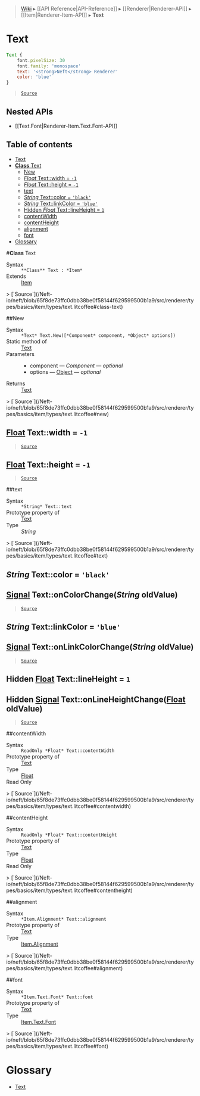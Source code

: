 > [Wiki](Home) ▸ [[API Reference|API-Reference]] ▸ [[Renderer|Renderer-API]] ▸ [[Item|Renderer-Item-API]] ▸ **Text**

# Text

```javascript
Text {
    font.pixelSize: 30
    font.family: 'monospace'
    text: '<strong>Neft</strong> Renderer'
    color: 'blue'
}
```

> [`Source`](/Neft-io/neft/blob/65f8de73ffc0dbb38be0f58144f629599500b1a9/src/renderer/types/basics/item/types/text.litcoffee#text)

## Nested APIs

* [[Text.Font|Renderer-Item.Text.Font-API]]

## Table of contents
* [Text](#text)
* [**Class** Text](#class-text)
  * [New](#new)
  * [*Float* Text::width = `-1`](#float-textwidth--1)
  * [*Float* Text::height = `-1`](#float-textheight--1)
  * [text](#text)
  * [*String* Text::color = `'black'`](#string-textcolor--black)
  * [*String* Text::linkColor = `'blue'`](#string-textlinkcolor--blue)
  * [Hidden *Float* Text::lineHeight = `1`](#hidden-float-textlineheight--1)
  * [contentWidth](#contentwidth)
  * [contentHeight](#contentheight)
  * [alignment](#alignment)
  * [font](#font)
* [Glossary](#glossary)

#**Class** Text
<dl><dt>Syntax</dt><dd><code>&#x2A;&#x2A;Class&#x2A;&#x2A; Text : &#x2A;Item&#x2A;</code></dd><dt>Extends</dt><dd><a href="/Neft-io/neft/Renderer-Item-API.md#class-item">Item</a></dd></dl>
> [`Source`](/Neft-io/neft/blob/65f8de73ffc0dbb38be0f58144f629599500b1a9/src/renderer/types/basics/item/types/text.litcoffee#class-text)

##New
<dl><dt>Syntax</dt><dd><code>&#x2A;Text&#x2A; Text.New([&#x2A;Component&#x2A; component, &#x2A;Object&#x2A; options])</code></dd><dt>Static method of</dt><dd><a href="/Neft-io/neft/Renderer-Text-API.md#class-text">Text</a></dd><dt>Parameters</dt><dd><ul><li>component — <i>Component</i> — <i>optional</i></li><li>options — <a href="/Neft-io/neft/Utils-API.md#isobject">Object</a> — <i>optional</i></li></ul></dd><dt>Returns</dt><dd><a href="/Neft-io/neft/Renderer-Text-API.md#class-text">Text</a></dd></dl>
> [`Source`](/Neft-io/neft/blob/65f8de73ffc0dbb38be0f58144f629599500b1a9/src/renderer/types/basics/item/types/text.litcoffee#new)

## [Float](/Neft-io/neft/Utils-API.md#isfloat) Text::width = `-1`

> [`Source`](/Neft-io/neft/blob/65f8de73ffc0dbb38be0f58144f629599500b1a9/src/renderer/types/basics/item/types/text.litcoffee#float-textwidth--1)

## [Float](/Neft-io/neft/Utils-API.md#isfloat) Text::height = `-1`

> [`Source`](/Neft-io/neft/blob/65f8de73ffc0dbb38be0f58144f629599500b1a9/src/renderer/types/basics/item/types/text.litcoffee#float-textheight--1)

##text
<dl><dt>Syntax</dt><dd><code>&#x2A;String&#x2A; Text::text</code></dd><dt>Prototype property of</dt><dd><a href="/Neft-io/neft/Renderer-Text-API.md#class-text">Text</a></dd><dt>Type</dt><dd><i>String</i></dd></dl>
> [`Source`](/Neft-io/neft/blob/65f8de73ffc0dbb38be0f58144f629599500b1a9/src/renderer/types/basics/item/types/text.litcoffee#text)

## *String* Text::color = `'black'`

## [Signal](/Neft-io/neft/Signal-API.md#class-signal) Text::onColorChange(*String* oldValue)

> [`Source`](/Neft-io/neft/blob/65f8de73ffc0dbb38be0f58144f629599500b1a9/src/renderer/types/basics/item/types/text.litcoffee#string-textcolor--black-signal-textoncolorchangestring-oldvalue)

## *String* Text::linkColor = `'blue'`

## [Signal](/Neft-io/neft/Signal-API.md#class-signal) Text::onLinkColorChange(*String* oldValue)

> [`Source`](/Neft-io/neft/blob/65f8de73ffc0dbb38be0f58144f629599500b1a9/src/renderer/types/basics/item/types/text.litcoffee#string-textlinkcolor--blue-signal-textonlinkcolorchangestring-oldvalue)

## Hidden [Float](/Neft-io/neft/Utils-API.md#isfloat) Text::lineHeight = `1`

## Hidden [Signal](/Neft-io/neft/Signal-API.md#class-signal) Text::onLineHeightChange([Float](/Neft-io/neft/Utils-API.md#isfloat) oldValue)

> [`Source`](/Neft-io/neft/blob/65f8de73ffc0dbb38be0f58144f629599500b1a9/src/renderer/types/basics/item/types/text.litcoffee#hidden-float-textlineheight--1-hidden-signal-textonlineheightchangefloat-oldvalue)

##contentWidth
<dl><dt>Syntax</dt><dd><code>ReadOnly &#x2A;Float&#x2A; Text::contentWidth</code></dd><dt>Prototype property of</dt><dd><a href="/Neft-io/neft/Renderer-Text-API.md#class-text">Text</a></dd><dt>Type</dt><dd><a href="/Neft-io/neft/Utils-API.md#isfloat">Float</a></dd><dt>Read Only</dt></dl>
> [`Source`](/Neft-io/neft/blob/65f8de73ffc0dbb38be0f58144f629599500b1a9/src/renderer/types/basics/item/types/text.litcoffee#contentwidth)

##contentHeight
<dl><dt>Syntax</dt><dd><code>ReadOnly &#x2A;Float&#x2A; Text::contentHeight</code></dd><dt>Prototype property of</dt><dd><a href="/Neft-io/neft/Renderer-Text-API.md#class-text">Text</a></dd><dt>Type</dt><dd><a href="/Neft-io/neft/Utils-API.md#isfloat">Float</a></dd><dt>Read Only</dt></dl>
> [`Source`](/Neft-io/neft/blob/65f8de73ffc0dbb38be0f58144f629599500b1a9/src/renderer/types/basics/item/types/text.litcoffee#contentheight)

##alignment
<dl><dt>Syntax</dt><dd><code>&#x2A;Item.Alignment&#x2A; Text::alignment</code></dd><dt>Prototype property of</dt><dd><a href="/Neft-io/neft/Renderer-Text-API.md#class-text">Text</a></dd><dt>Type</dt><dd><a href="/Neft-io/neft/Renderer-Item.Alignment-API.md#class-alignment">Item.Alignment</a></dd></dl>
> [`Source`](/Neft-io/neft/blob/65f8de73ffc0dbb38be0f58144f629599500b1a9/src/renderer/types/basics/item/types/text.litcoffee#alignment)

##font
<dl><dt>Syntax</dt><dd><code>&#x2A;Item.Text.Font&#x2A; Text::font</code></dd><dt>Prototype property of</dt><dd><a href="/Neft-io/neft/Renderer-Text-API.md#class-text">Text</a></dd><dt>Type</dt><dd><a href="/Neft-io/neft/Renderer-Item.Text.Font-API.md#class-font">Item.Text.Font</a></dd></dl>
> [`Source`](/Neft-io/neft/blob/65f8de73ffc0dbb38be0f58144f629599500b1a9/src/renderer/types/basics/item/types/text.litcoffee#font)

# Glossary

- [Text](#class-text)

